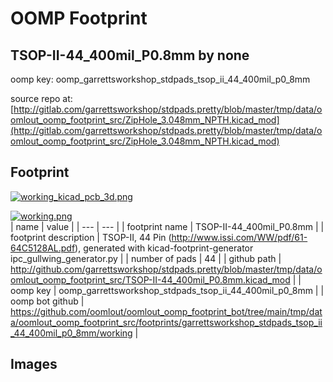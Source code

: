 # OOMP Footprint  
## TSOP-II-44_400mil_P0.8mm  by none  
  
oomp key: oomp_garrettsworkshop_stdpads_tsop_ii_44_400mil_p0_8mm  
  
source repo at: [http://gitlab.com/garrettsworkshop/stdpads.pretty/blob/master/tmp/data/oomlout_oomp_footprint_src/ZipHole_3.048mm_NPTH.kicad_mod](http://gitlab.com/garrettsworkshop/stdpads.pretty/blob/master/tmp/data/oomlout_oomp_footprint_src/ZipHole_3.048mm_NPTH.kicad_mod)  
## Footprint  
  
[![working_kicad_pcb_3d.png](working_kicad_pcb_3d_600.png)](working_kicad_pcb_3d.png)  
  
[![working.png](working_600.png)](working.png)  
| name | value | 
| --- | --- | 
| footprint name | TSOP-II-44_400mil_P0.8mm | 
| footprint description | TSOP-II, 44 Pin (http://www.issi.com/WW/pdf/61-64C5128AL.pdf), generated with kicad-footprint-generator ipc_gullwing_generator.py | 
| number of pads | 44 | 
| github path | http://github.com/garrettsworkshop/stdpads.pretty/blob/master/tmp/data/oomlout_oomp_footprint_src/TSOP-II-44_400mil_P0.8mm.kicad_mod | 
| oomp key | oomp_garrettsworkshop_stdpads_tsop_ii_44_400mil_p0_8mm | 
| oomp bot github | https://github.com/oomlout/oomlout_oomp_footprint_bot/tree/main/tmp/data/oomlout_oomp_footprint_src/footprints/garrettsworkshop_stdpads_tsop_ii_44_400mil_p0_8mm/working | 
## Images  
